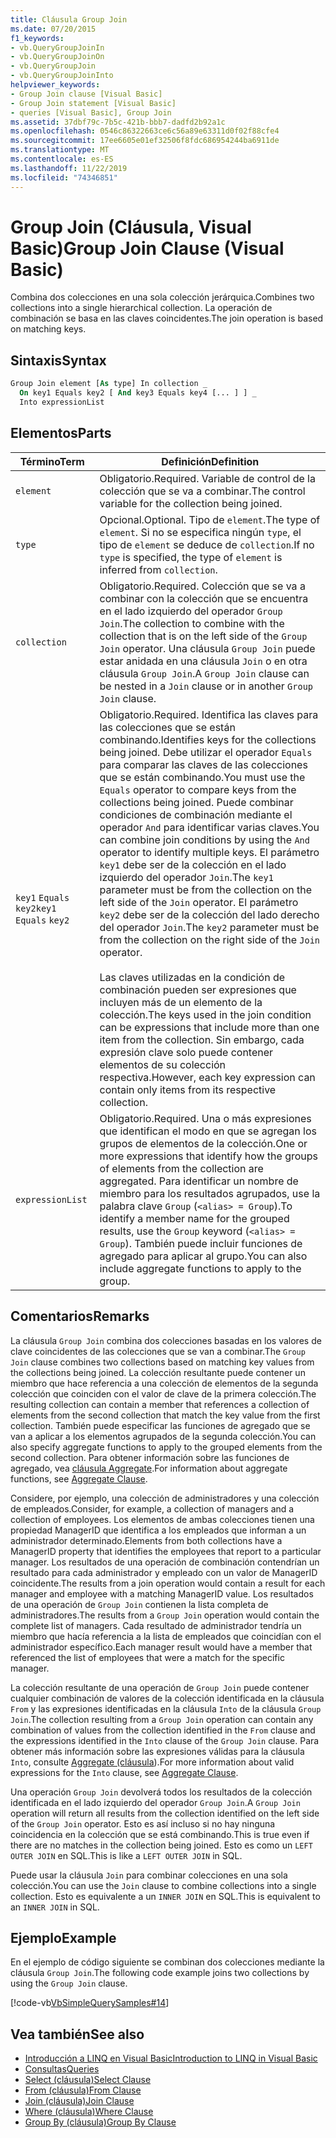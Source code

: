 ```yaml
---
title: Cláusula Group Join
ms.date: 07/20/2015
f1_keywords:
- vb.QueryGroupJoinIn
- vb.QueryGroupJoinOn
- vb.QueryGroupJoin
- vb.QueryGroupJoinInto
helpviewer_keywords:
- Group Join clause [Visual Basic]
- Group Join statement [Visual Basic]
- queries [Visual Basic], Group Join
ms.assetid: 37dbf79c-7b5c-421b-bbb7-dadfd2b92a1c
ms.openlocfilehash: 0546c86322663ce6c56a89e63311d0f02f88cfe4
ms.sourcegitcommit: 17ee6605e01ef32506f8fdc686954244ba6911de
ms.translationtype: MT
ms.contentlocale: es-ES
ms.lasthandoff: 11/22/2019
ms.locfileid: "74346851"
---
```

# <a name="group-join-clause-visual-basic"></a><span data-ttu-id="794ff-102">Group Join (Cláusula, Visual Basic)</span><span class="sxs-lookup"><span data-stu-id="794ff-102">Group Join Clause (Visual Basic)</span></span>
<span data-ttu-id="794ff-103">Combina dos colecciones en una sola colección jerárquica.</span><span class="sxs-lookup"><span data-stu-id="794ff-103">Combines two collections into a single hierarchical collection.</span></span> <span data-ttu-id="794ff-104">La operación de combinación se basa en las claves coincidentes.</span><span class="sxs-lookup"><span data-stu-id="794ff-104">The join operation is based on matching keys.</span></span>  
  
## <a name="syntax"></a><span data-ttu-id="794ff-105">Sintaxis</span><span class="sxs-lookup"><span data-stu-id="794ff-105">Syntax</span></span>  
  
```vb  
Group Join element [As type] In collection _  
  On key1 Equals key2 [ And key3 Equals key4 [... ] ] _  
  Into expressionList  
```  
  
## <a name="parts"></a><span data-ttu-id="794ff-106">Elementos</span><span class="sxs-lookup"><span data-stu-id="794ff-106">Parts</span></span>  
  
|<span data-ttu-id="794ff-107">Término</span><span class="sxs-lookup"><span data-stu-id="794ff-107">Term</span></span>|<span data-ttu-id="794ff-108">Definición</span><span class="sxs-lookup"><span data-stu-id="794ff-108">Definition</span></span>|  
|---|---|  
|`element`|<span data-ttu-id="794ff-109">Obligatorio.</span><span class="sxs-lookup"><span data-stu-id="794ff-109">Required.</span></span> <span data-ttu-id="794ff-110">Variable de control de la colección que se va a combinar.</span><span class="sxs-lookup"><span data-stu-id="794ff-110">The control variable for the collection being joined.</span></span>|  
|`type`|<span data-ttu-id="794ff-111">Opcional.</span><span class="sxs-lookup"><span data-stu-id="794ff-111">Optional.</span></span> <span data-ttu-id="794ff-112">Tipo de `element`.</span><span class="sxs-lookup"><span data-stu-id="794ff-112">The type of `element`.</span></span> <span data-ttu-id="794ff-113">Si no se especifica ningún `type`, el tipo de `element` se deduce de `collection`.</span><span class="sxs-lookup"><span data-stu-id="794ff-113">If no `type` is specified, the type of `element` is inferred from `collection`.</span></span>|  
|`collection`|<span data-ttu-id="794ff-114">Obligatorio.</span><span class="sxs-lookup"><span data-stu-id="794ff-114">Required.</span></span> <span data-ttu-id="794ff-115">Colección que se va a combinar con la colección que se encuentra en el lado izquierdo del operador `Group Join`.</span><span class="sxs-lookup"><span data-stu-id="794ff-115">The collection to combine with the collection that is on the left side of the `Group Join` operator.</span></span> <span data-ttu-id="794ff-116">Una cláusula `Group Join` puede estar anidada en una cláusula `Join` o en otra cláusula `Group Join`.</span><span class="sxs-lookup"><span data-stu-id="794ff-116">A `Group Join` clause can be nested in a `Join` clause or in another `Group Join` clause.</span></span>|  
|<span data-ttu-id="794ff-117">`key1` `Equals` `key2`</span><span class="sxs-lookup"><span data-stu-id="794ff-117">`key1` `Equals` `key2`</span></span>|<span data-ttu-id="794ff-118">Obligatorio.</span><span class="sxs-lookup"><span data-stu-id="794ff-118">Required.</span></span> <span data-ttu-id="794ff-119">Identifica las claves para las colecciones que se están combinando.</span><span class="sxs-lookup"><span data-stu-id="794ff-119">Identifies keys for the collections being joined.</span></span> <span data-ttu-id="794ff-120">Debe utilizar el operador `Equals` para comparar las claves de las colecciones que se están combinando.</span><span class="sxs-lookup"><span data-stu-id="794ff-120">You must use the `Equals` operator to compare keys from the collections being joined.</span></span> <span data-ttu-id="794ff-121">Puede combinar condiciones de combinación mediante el operador `And` para identificar varias claves.</span><span class="sxs-lookup"><span data-stu-id="794ff-121">You can combine join conditions by using the `And` operator to identify multiple keys.</span></span> <span data-ttu-id="794ff-122">El parámetro `key1` debe ser de la colección en el lado izquierdo del operador `Join`.</span><span class="sxs-lookup"><span data-stu-id="794ff-122">The `key1` parameter must be from the collection on the left side of the `Join` operator.</span></span> <span data-ttu-id="794ff-123">El parámetro `key2` debe ser de la colección del lado derecho del operador `Join`.</span><span class="sxs-lookup"><span data-stu-id="794ff-123">The `key2` parameter must be from the collection on the right side of the `Join` operator.</span></span><br /><br /> <span data-ttu-id="794ff-124">Las claves utilizadas en la condición de combinación pueden ser expresiones que incluyen más de un elemento de la colección.</span><span class="sxs-lookup"><span data-stu-id="794ff-124">The keys used in the join condition can be expressions that include more than one item from the collection.</span></span> <span data-ttu-id="794ff-125">Sin embargo, cada expresión clave solo puede contener elementos de su colección respectiva.</span><span class="sxs-lookup"><span data-stu-id="794ff-125">However, each key expression can contain only items from its respective collection.</span></span>|  
|`expressionList`|<span data-ttu-id="794ff-126">Obligatorio.</span><span class="sxs-lookup"><span data-stu-id="794ff-126">Required.</span></span> <span data-ttu-id="794ff-127">Una o más expresiones que identifican el modo en que se agregan los grupos de elementos de la colección.</span><span class="sxs-lookup"><span data-stu-id="794ff-127">One or more expressions that identify how the groups of elements from the collection are aggregated.</span></span> <span data-ttu-id="794ff-128">Para identificar un nombre de miembro para los resultados agrupados, use la palabra clave `Group` (`<alias> = Group`).</span><span class="sxs-lookup"><span data-stu-id="794ff-128">To identify a member name for the grouped results, use the `Group` keyword (`<alias> = Group`).</span></span> <span data-ttu-id="794ff-129">También puede incluir funciones de agregado para aplicar al grupo.</span><span class="sxs-lookup"><span data-stu-id="794ff-129">You can also include aggregate functions to apply to the group.</span></span>|  
  
## <a name="remarks"></a><span data-ttu-id="794ff-130">Comentarios</span><span class="sxs-lookup"><span data-stu-id="794ff-130">Remarks</span></span>  
 <span data-ttu-id="794ff-131">La cláusula `Group Join` combina dos colecciones basadas en los valores de clave coincidentes de las colecciones que se van a combinar.</span><span class="sxs-lookup"><span data-stu-id="794ff-131">The `Group Join` clause combines two collections based on matching key values from the collections being joined.</span></span> <span data-ttu-id="794ff-132">La colección resultante puede contener un miembro que hace referencia a una colección de elementos de la segunda colección que coinciden con el valor de clave de la primera colección.</span><span class="sxs-lookup"><span data-stu-id="794ff-132">The resulting collection can contain a member that references a collection of elements from the second collection that match the key value from the first collection.</span></span> <span data-ttu-id="794ff-133">También puede especificar las funciones de agregado que se van a aplicar a los elementos agrupados de la segunda colección.</span><span class="sxs-lookup"><span data-stu-id="794ff-133">You can also specify aggregate functions to apply to the grouped elements from the second collection.</span></span> <span data-ttu-id="794ff-134">Para obtener información sobre las funciones de agregado, vea [cláusula Aggregate](../../../visual-basic/language-reference/queries/aggregate-clause.md).</span><span class="sxs-lookup"><span data-stu-id="794ff-134">For information about aggregate functions, see [Aggregate Clause](../../../visual-basic/language-reference/queries/aggregate-clause.md).</span></span>  
  
 <span data-ttu-id="794ff-135">Considere, por ejemplo, una colección de administradores y una colección de empleados.</span><span class="sxs-lookup"><span data-stu-id="794ff-135">Consider, for example, a collection of managers and a collection of employees.</span></span> <span data-ttu-id="794ff-136">Los elementos de ambas colecciones tienen una propiedad ManagerID que identifica a los empleados que informan a un administrador determinado.</span><span class="sxs-lookup"><span data-stu-id="794ff-136">Elements from both collections have a ManagerID property that identifies the employees that report to a particular manager.</span></span> <span data-ttu-id="794ff-137">Los resultados de una operación de combinación contendrían un resultado para cada administrador y empleado con un valor de ManagerID coincidente.</span><span class="sxs-lookup"><span data-stu-id="794ff-137">The results from a join operation would contain a result for each manager and employee with a matching ManagerID value.</span></span> <span data-ttu-id="794ff-138">Los resultados de una operación de `Group Join` contienen la lista completa de administradores.</span><span class="sxs-lookup"><span data-stu-id="794ff-138">The results from a `Group Join` operation would contain the complete list of managers.</span></span> <span data-ttu-id="794ff-139">Cada resultado de administrador tendría un miembro que hacía referencia a la lista de empleados que coincidían con el administrador específico.</span><span class="sxs-lookup"><span data-stu-id="794ff-139">Each manager result would have a member that referenced the list of employees that were a match for the specific manager.</span></span>  
  
 <span data-ttu-id="794ff-140">La colección resultante de una operación de `Group Join` puede contener cualquier combinación de valores de la colección identificada en la cláusula `From` y las expresiones identificadas en la cláusula `Into` de la cláusula `Group Join`.</span><span class="sxs-lookup"><span data-stu-id="794ff-140">The collection resulting from a `Group Join` operation can contain any combination of values from the collection identified in the `From` clause and the expressions identified in the `Into` clause of the `Group Join` clause.</span></span> <span data-ttu-id="794ff-141">Para obtener más información sobre las expresiones válidas para la cláusula `Into`, consulte [Aggregate (cláusula](../../../visual-basic/language-reference/queries/aggregate-clause.md)).</span><span class="sxs-lookup"><span data-stu-id="794ff-141">For more information about valid expressions for the `Into` clause, see [Aggregate Clause](../../../visual-basic/language-reference/queries/aggregate-clause.md).</span></span>  
  
 <span data-ttu-id="794ff-142">Una operación `Group Join` devolverá todos los resultados de la colección identificada en el lado izquierdo del operador `Group Join`.</span><span class="sxs-lookup"><span data-stu-id="794ff-142">A `Group Join` operation will return all results from the collection identified on the left side of the `Group Join` operator.</span></span> <span data-ttu-id="794ff-143">Esto es así incluso si no hay ninguna coincidencia en la colección que se está combinando.</span><span class="sxs-lookup"><span data-stu-id="794ff-143">This is true even if there are no matches in the collection being joined.</span></span> <span data-ttu-id="794ff-144">Esto es como un `LEFT OUTER JOIN` en SQL.</span><span class="sxs-lookup"><span data-stu-id="794ff-144">This is like a `LEFT OUTER JOIN` in SQL.</span></span>  
  
 <span data-ttu-id="794ff-145">Puede usar la cláusula `Join` para combinar colecciones en una sola colección.</span><span class="sxs-lookup"><span data-stu-id="794ff-145">You can use the `Join` clause to combine collections into a single collection.</span></span> <span data-ttu-id="794ff-146">Esto es equivalente a un `INNER JOIN` en SQL.</span><span class="sxs-lookup"><span data-stu-id="794ff-146">This is equivalent to an `INNER JOIN` in SQL.</span></span>  
  
## <a name="example"></a><span data-ttu-id="794ff-147">Ejemplo</span><span class="sxs-lookup"><span data-stu-id="794ff-147">Example</span></span>  
 <span data-ttu-id="794ff-148">En el ejemplo de código siguiente se combinan dos colecciones mediante la cláusula `Group Join`.</span><span class="sxs-lookup"><span data-stu-id="794ff-148">The following code example joins two collections by using the `Group Join` clause.</span></span>  
  
 [!code-vb[VbSimpleQuerySamples#14](~/samples/snippets/visualbasic/VS_Snippets_VBCSharp/VbSimpleQuerySamples/VB/QuerySamples1.vb#14)]  
  
## <a name="see-also"></a><span data-ttu-id="794ff-149">Vea también</span><span class="sxs-lookup"><span data-stu-id="794ff-149">See also</span></span>

- [<span data-ttu-id="794ff-150">Introducción a LINQ en Visual Basic</span><span class="sxs-lookup"><span data-stu-id="794ff-150">Introduction to LINQ in Visual Basic</span></span>](../../../visual-basic/programming-guide/language-features/linq/introduction-to-linq.md)
- [<span data-ttu-id="794ff-151">Consultas</span><span class="sxs-lookup"><span data-stu-id="794ff-151">Queries</span></span>](../../../visual-basic/language-reference/queries/index.md)
- [<span data-ttu-id="794ff-152">Select (cláusula)</span><span class="sxs-lookup"><span data-stu-id="794ff-152">Select Clause</span></span>](../../../visual-basic/language-reference/queries/select-clause.md)
- [<span data-ttu-id="794ff-153">From (cláusula)</span><span class="sxs-lookup"><span data-stu-id="794ff-153">From Clause</span></span>](../../../visual-basic/language-reference/queries/from-clause.md)
- [<span data-ttu-id="794ff-154">Join (cláusula)</span><span class="sxs-lookup"><span data-stu-id="794ff-154">Join Clause</span></span>](../../../visual-basic/language-reference/queries/join-clause.md)
- [<span data-ttu-id="794ff-155">Where (cláusula)</span><span class="sxs-lookup"><span data-stu-id="794ff-155">Where Clause</span></span>](../../../visual-basic/language-reference/queries/where-clause.md)
- [<span data-ttu-id="794ff-156">Group By (cláusula)</span><span class="sxs-lookup"><span data-stu-id="794ff-156">Group By Clause</span></span>](../../../visual-basic/language-reference/queries/group-by-clause.md)
